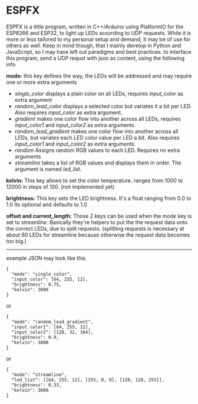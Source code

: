 # ESPFX
ESPFX is a little program, written in C++/Arduino using PlatformIO for the ESP8266 and ESP32, to light up LEDs according to UDP requests.
While it is more or less tailored to my personal setup and demand, it may be of use for others as well. Keep in mind though, that I mainly develop in Python and JavaScript, so I may have left out paradigms and best practices.
to interface this program, send a UDP requst with json as content, using the following info

**mode:**
this key defines the way, the LEDs will be addressed and may require one or more extra arguments

 - *single_color* displays a plain color on all LEDs, requires *input_color* as extra argument
 - *random_lead_color* displays a selected color but variates it a bit per LED. Also requires *input_color* as extra argument.
 - *gradient* makes one color flow into another across all LEDs, requires *input_color1* and *input_color2* as extra arguments.
- *random_lead_gradient* makes one color flow into another across all LEDs, but variates each LED color value per LED a bit. Also requires *input_color1* and *input_color2* as extra arguments.
- *random* Assigns random RGB values to each LED. Requires no extra arguments
- *streamline* takes a list of RGB values and displays them in order. The argument is named *led_list*.

**kelvin:**
This key allows to set the color temperature. ranges from 1000 to 12000 in steps of 100.
(not implemented yet)

**brightness:**
This key sets the LED brightness. It's a float ranging from 0.0 to 1.0
Its optional and defaults to 1.0

**offset and current_length:**
Those 2 keys can be used when the *mode* key is set to *streamline*.
Basically they're helpers to put the the request data onto the correct LEDs, due to split requests.
(splitting requests is necessary at about 60 LEDs for streamline because otherwise the request data becomes too big.)

---
example JSON may look like this

    {
      "mode": "single_color",
	  "input_color": [64, 255, 12],
	  "brightness": 0.75,
	  "kelvin": 3600
    }
    
or

    {
      "mode": "random_lead_gradient",
	  "input_color1": [64, 255, 12],
	  "input_color2": [128, 32, 164],
	  "brightness": 0.9,
	  "kelvin": 3800
    }
    
or

    {
      "mode": "streamline",
	  "led_list": [[64, 255, 12], [255, 0, 0], [128, 128, 255]],
	  "brightness": 0.33,
	  "kelvin": 3600
    }
